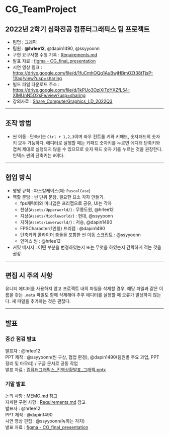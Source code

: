 # CG_TeamProject
  
## 2022년 2학기 심화전공 컴퓨터그래픽스 팀 프로젝트  
  
- 팀명 : 그래픽
- 팀원 : **@hrlee12**, @dapin1490, @ssyyoonn
- 구현 요구사항 수행 기록 : [Requirements.md](Requirements.md)
- 발표 자료 : [figma - CG_final_presentation](https://www.figma.com/file/8r9lhCqbeqjQodZk2wCTwW/CG_final_presentation?node-id=0%3A1&t=lhpsYwfeWatX9uaP-1)
- 시연 영상 링크 : <https://drive.google.com/file/d/1fuCmhOQg1AuBwjHBmOZt38tTjsP-1Xag/view?usp=sharing>
- 빌드 파일 다운로드 주소 : <https://drive.google.com/file/d/1kPUo3OziXiTdYXZfL54-XIMUnN5O2sFe/view?usp=sharing>
- 강의자료 : <a href="https://o365karts-my.sharepoint.com/:o:/g/personal/sva768_office_karts_ac_kr/En_H1gIFwwxNjH9ESQYVR8oBcq0rV4gtflej1NnExKSKXw?e=eDpeQJ" target="_blank" title="2022년 2학기 심화전공 컴퓨터그래픽스 강의자료">Share_ComputerGraphics_LD_2022Q3</a>

---

## 조작 방법
- 씬 이동 : 단축키는 `Ctrl + 1,2,3`이며 좌우 컨트롤 키와 키패드, 숫자패드의 숫자 키 모두 가능하다. 에디터로 실행할 때는 키패드 숫자키를 누르면 에디터 단축키와 겹쳐 제대로 실행되지 않을 수 있으므로 숫자 패드 숫자 키를 누르는 것을 권장한다. 인덱스 씬의 단축키는 `U`이다.

---
  
## 협업 방식
- 명명 규칙 : 파스칼케이스(예: `PascalCase`)
- 역할 분담 : 씬 단위 분담, 필요한 요소 각자 만들기.
    - fps캐릭터와 미니맵은 프리펩으로 공유, UI는 각자
    - 천상(`Assets/Upperworld/`) : 무릉도원, @hrlee12
    - 지상(`Assets/Middleworld/`) : 현대, @ssyyoonn
    - 지하(`Assets/Lowerworld/`) : 저승, @dapin1490
    - FPSCharacter(1인칭) 프리펩 : @dapin1490
    - 단축키와 콜라이더 충돌을 포함한 씬 이동 스크립트 : @ssyyoonn
    - 인덱스 씬 : @hrlee12
- 커밋 메시지 : 어떤 부분을 변경하였는지 또는 무엇을 하였는지 간략하게 적는 것을 권장.

---

## 편집 시 주의 사항
유니티 에디터를 사용하지 않고 프로젝트 내의 파일을 삭제할 경우, 해당 파일과 같은 이름을 갖는 `.meta` 파일도 함께 삭제해야 추후 에디터를 실행할 때 오류가 발생하지 않는다. 새 파일을 추가하는 것은 괜찮다.

---

## 발표
### 중간 점검 발표
발표자 : @hrlee12  
PPT 제작 : @ssyyoonn(씬 구상, 협업 환경), @dapin1490(팀원별 주요 과업, PPT 정리 및 마무리) / 구글 문서로 공동 작업  
발표 자료 : [컴퓨터그래픽스_진행상황발표_그래픽.pptx](https://docs.google.com/presentation/d/14ZV-yekGSODbI8HuWonp2Sn4wms2TZQP/edit?usp=sharing&ouid=113309621803756900421&rtpof=true&sd=true)  
  
### 기말 발표
논의 사항 : [MEMO.md](MEMO.md) 참고  
자세한 구현 사항 : [Requirements.md](Requirements.md) 참고  
발표자 : @hrlee12  
PPT 제작 : @dapin1490  
시연 영상 편집 : @ssyyoonn(녹화는 각자)  
발표 자료 : [figma - CG_final_presentation](https://www.figma.com/file/8r9lhCqbeqjQodZk2wCTwW/CG_final_presentation?node-id=0%3A1&t=lhpsYwfeWatX9uaP-1)  
